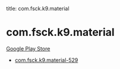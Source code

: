 title: com.fsck.k9.material
# com.fsck.k9.material


[Google Play Store](https://play.google.com/store/apps/details?id=com.fsck.k9.material)


* [com.fsck.k9.material-529](./com.fsck.k9.material-529/)